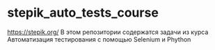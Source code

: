 # stepik_auto_tests_course
https://stepik.org/
В этом репозитории содержатся задачи из курса Автоматизация тестирования с помощью Selenium и Phython
